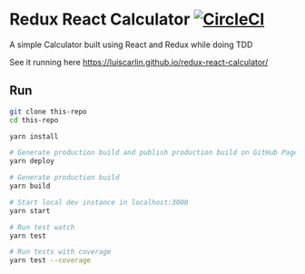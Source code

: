 # Redux React Calculator [![CircleCI](https://circleci.com/gh/luiscarlin/redux-react-calculator/tree/master.svg?style=svg)](https://circleci.com/gh/luiscarlin/redux-react-calculator/tree/master)

A simple Calculator built using React and Redux while doing TDD

See it running here https://luiscarlin.github.io/redux-react-calculator/

## Run

```bash
git clone this-repo
cd this-repo

yarn install

# Generate production build and publish production build on GitHub Pages
yarn deploy

# Generate production build
yarn build

# Start local dev instance in localhost:3000
yarn start

# Run test watch
yarn test

# Run tests with coverage
yarn test --coverage
```